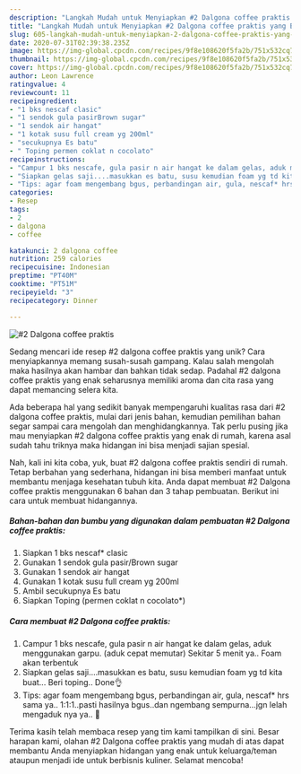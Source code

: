 ```yaml
---
description: "Langkah Mudah untuk Menyiapkan #2 Dalgona coffee praktis yang Bikin Ngiler"
title: "Langkah Mudah untuk Menyiapkan #2 Dalgona coffee praktis yang Bikin Ngiler"
slug: 605-langkah-mudah-untuk-menyiapkan-2-dalgona-coffee-praktis-yang-bikin-ngiler
date: 2020-07-31T02:39:38.235Z
image: https://img-global.cpcdn.com/recipes/9f8e108620f5fa2b/751x532cq70/2-dalgona-coffee-praktis-foto-resep-utama.jpg
thumbnail: https://img-global.cpcdn.com/recipes/9f8e108620f5fa2b/751x532cq70/2-dalgona-coffee-praktis-foto-resep-utama.jpg
cover: https://img-global.cpcdn.com/recipes/9f8e108620f5fa2b/751x532cq70/2-dalgona-coffee-praktis-foto-resep-utama.jpg
author: Leon Lawrence
ratingvalue: 4
reviewcount: 11
recipeingredient:
- "1 bks nescaf clasic"
- "1 sendok gula pasirBrown sugar"
- "1 sendok air hangat"
- "1 kotak susu full cream yg 200ml"
- "secukupnya Es batu"
- " Toping permen coklat n cocolato"
recipeinstructions:
- "Campur 1 bks nescafe, gula pasir n air hangat ke dalam gelas, aduk menggunakan garpu. (aduk cepat memutar) Sekitar 5 menit ya.. Foam akan terbentuk"
- "Siapkan gelas saji....masukkan es batu, susu kemudian foam yg td kita buat... Beri toping.. Done👌"
- "Tips: agar foam mengembang bgus, perbandingan air, gula, nescaf* hrs sama ya.. 1:1:1..pasti hasilnya bgus..dan ngembang sempurna...jgn lelah mengaduk nya ya.. 💪"
categories:
- Resep
tags:
- 2
- dalgona
- coffee

katakunci: 2 dalgona coffee 
nutrition: 259 calories
recipecuisine: Indonesian
preptime: "PT40M"
cooktime: "PT51M"
recipeyield: "3"
recipecategory: Dinner

---
```



![#2 Dalgona coffee praktis](https://img-global.cpcdn.com/recipes/9f8e108620f5fa2b/751x532cq70/2-dalgona-coffee-praktis-foto-resep-utama.jpg)

Sedang mencari ide resep #2 dalgona coffee praktis yang unik? Cara menyiapkannya memang susah-susah gampang. Kalau salah mengolah maka hasilnya akan hambar dan bahkan tidak sedap. Padahal #2 dalgona coffee praktis yang enak seharusnya memiliki aroma dan cita rasa yang dapat memancing selera kita.



Ada beberapa hal yang sedikit banyak mempengaruhi kualitas rasa dari #2 dalgona coffee praktis, mulai dari jenis bahan, kemudian pemilihan bahan segar sampai cara mengolah dan menghidangkannya. Tak perlu pusing jika mau menyiapkan #2 dalgona coffee praktis yang enak di rumah, karena asal sudah tahu triknya maka hidangan ini bisa menjadi sajian spesial.


Nah, kali ini kita coba, yuk, buat #2 dalgona coffee praktis sendiri di rumah. Tetap berbahan yang sederhana, hidangan ini bisa memberi manfaat untuk membantu menjaga kesehatan tubuh kita. Anda dapat membuat #2 Dalgona coffee praktis menggunakan 6 bahan dan 3 tahap pembuatan. Berikut ini cara untuk membuat hidangannya.

<!--inarticleads1-->

##### Bahan-bahan dan bumbu yang digunakan dalam pembuatan #2 Dalgona coffee praktis:

1. Siapkan 1 bks nescaf* clasic
1. Gunakan 1 sendok gula pasir/Brown sugar
1. Gunakan 1 sendok air hangat
1. Gunakan 1 kotak susu full cream yg 200ml
1. Ambil secukupnya Es batu
1. Siapkan  Toping (permen coklat n cocolato*)




<!--inarticleads2-->

##### Cara membuat #2 Dalgona coffee praktis:

1. Campur 1 bks nescafe, gula pasir n air hangat ke dalam gelas, aduk menggunakan garpu. (aduk cepat memutar) Sekitar 5 menit ya.. Foam akan terbentuk
1. Siapkan gelas saji....masukkan es batu, susu kemudian foam yg td kita buat... Beri toping.. Done👌
1. Tips: agar foam mengembang bgus, perbandingan air, gula, nescaf* hrs sama ya.. 1:1:1..pasti hasilnya bgus..dan ngembang sempurna...jgn lelah mengaduk nya ya.. 💪




Terima kasih telah membaca resep yang tim kami tampilkan di sini. Besar harapan kami, olahan #2 Dalgona coffee praktis yang mudah di atas dapat membantu Anda menyiapkan hidangan yang enak untuk keluarga/teman ataupun menjadi ide untuk berbisnis kuliner. Selamat mencoba!
